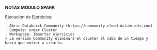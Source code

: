 **NOTAS MÓDULO SPARK**

Ejecución de Ejercicios:

    · Abrir Databrick Community (https://community.cloud.databricks.com)
    · Compute: crear Cluster
    · Workspace: Importar ejercicios
    > La versión Community eliminará el cluster al cabo de un tiempo y habrá que volver a crearlo.
